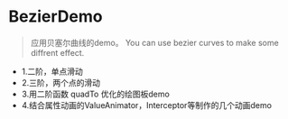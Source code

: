 # BezierDemo


> 应用贝塞尔曲线的demo。 
> You can use bezier curves to make some diffrent effect.

- 1.二阶，单点滑动
- 2.三阶，两个点的滑动
- 3.用二阶函数 quadTo 优化的绘图板demo
- 4.结合属性动画的ValueAnimator，Interceptor等制作的几个动画demo
